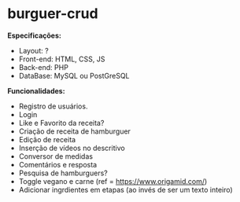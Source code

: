 # burguer-crud

**Especificações:**

- Layout: ?
- Front-end: HTML, CSS, JS
- Back-end: PHP
- DataBase: MySQL ou PostGreSQL

**Funcionalidades:**

- Registro de usuários.
- Login
- Like e Favorito da receita?
- Criação de receita de hamburguer
- Edição de receita
- Inserção de vídeos no descritivo
- Conversor de medidas
- Comentários e resposta
- Pesquisa de hamburguers?
- Toggle vegano e carne (ref = https://www.origamid.com/)
- Adicionar ingrdientes em etapas (ao invés de ser um texto inteiro)
